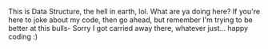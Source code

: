 This is Data Structure, the hell in earth, lol.
What are ya doing here?
If you're here to joke about my code, then go ahead, but remember I'm trying to be better at this bulls-
Sorry I got carried away there, whatever just... happy coding :)
